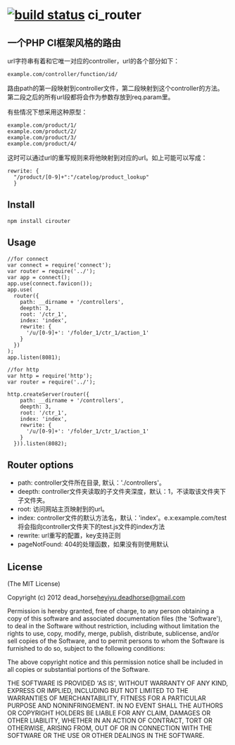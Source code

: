 [![build status](https://secure.travis-ci.org/dead-horse/ci_router.png)](http://travis-ci.org/dead-horse/ci_router)
ci_router
=========

## 一个PHP CI框架风格的路由    
url字符串有着和它唯一对应的controller，url的各个部分如下：  
```
example.com/controller/function/id/
```
路由path的第一段映射到controller文件，第二段映射到这个controller的方法。第二段之后的所有url段都将会作为参数存放到req.param里。   

有些情况下想采用这种原型：   
```
example.com/product/1/
example.com/product/2/
example.com/product/3/
example.com/product/4/ 
```
这时可以通过url的重写规则来将他映射到对应的url。如上可能可以写成：  
```
rewrite: {
  "/product/[0-9]+":"/catelog/product_lookup"
  }
```

## Install   
```
npm install cirouter
```   
   
## Usage   

```
//for connect
var connect = require('connect');
var router = require('../');
var app = connect();
app.use(connect.favicon());
app.use(
  router({
    path: __dirname + '/controllers',
    deepth: 3,
    root: '/ctr_1',
    index: 'index',
    rewrite: {
      '/u/[0-9]+': '/folder_1/ctr_1/action_1'
    }
  })
);
app.listen(8081);
```
   
```
//for http
var http = require('http');
var router = require('../');

http.createServer(router({
    path: __dirname + '/controllers',
    deepth: 3,
    root: '/ctr_1',
    index: 'index',
    rewrite: {
      '/u/[0-9]+': '/folder_1/ctr_1/action_1'
    }
  })).listen(8082);
```
   
## Router options       
 * path: controller文件所在目录, 默认：'./controllers'。      
 * deepth: controller文件夹读取的子文件夹深度，默认：1，不读取该文件夹下子文件夹。   
 * root: 访问网站主页映射到的url。   
 * index: controller文件的默认方法名，默认：'index'。e.x:example.com/test将会指向controller文件夹下的test.js文件的index方法   
 * rewrite: url重写的配置，key支持正则   
 * pageNotFound: 404的处理函数，如果没有则使用默认   

## License   
(The MIT License)   
   
Copyright (c) 2012 dead_horse<heyiyu.deadhorse@gmail.com> 
   
Permission is hereby granted, free of charge, to any person obtaining a copy of this software and associated documentation files (the 'Software'), to deal in the Software without restriction, including without limitation the rights to use, copy, modify, merge, publish, distribute, sublicense, and/or sell copies of the Software, and to permit persons to whom the Software is furnished to do so, subject to the following conditions:   
   
The above copyright notice and this permission notice shall be included in all copies or substantial portions of the Software.   
   
THE SOFTWARE IS PROVIDED 'AS IS', WITHOUT WARRANTY OF ANY KIND, EXPRESS OR IMPLIED, INCLUDING BUT NOT LIMITED TO THE WARRANTIES OF MERCHANTABILITY, FITNESS FOR A PARTICULAR PURPOSE AND NONINFRINGEMENT. IN NO EVENT SHALL THE AUTHORS OR COPYRIGHT HOLDERS BE LIABLE FOR ANY CLAIM, DAMAGES OR OTHER LIABILITY, WHETHER IN AN ACTION OF CONTRACT, TORT OR OTHERWISE, ARISING FROM, OUT OF OR IN CONNECTION WITH THE SOFTWARE OR THE USE OR OTHER DEALINGS IN THE SOFTWARE.   
